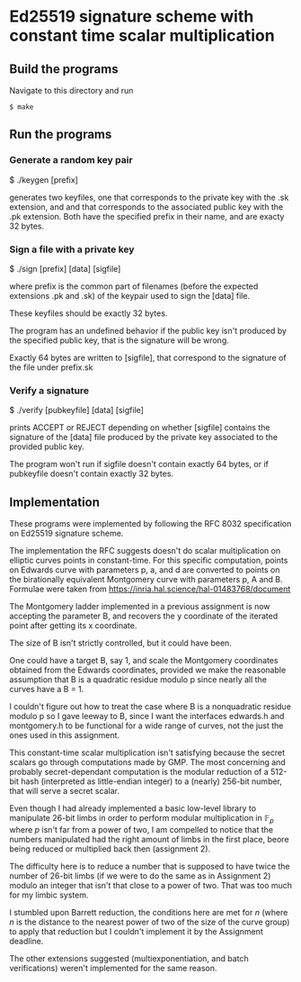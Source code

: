 # Ed25519 signature scheme with constant time scalar multiplication


## Build the programs

Navigate to this directory and run

```
$ make
```

## Run the programs

### Generate a random key pair 

$ ./keygen [prefix]

generates two keyfiles, one that corresponds to the private key with the .sk extension, and and that corresponds to the associated public key with the .pk extension. Both have the specified prefix in their name, and are exacty 32 bytes. 


### Sign a file with a private key

$ ./sign [prefix] [data] [sigfile]

where prefix is the common part of filenames (before the expected extensions .pk and .sk) of the keypair used to sign the [data] file.

These keyfiles should be exactly 32 bytes. 

The program has an undefined behavior if the public key isn't produced by the specified public key, that is the signature will be wrong. 

Exactly 64 bytes are written to [sigfile], that correspond to the signature of the file under prefix.sk

### Verify a signature

$ ./verify [pubkeyfile] [data] [sigfile]

prints ACCEPT or REJECT depending on whether [sigfile] contains the signature of the [data] file produced by the private key associated to the provided public key.

The program won't run if sigfile doesn't contain exactly 64 bytes, or if pubkeyfile doesn't contain exactly 32 bytes. 


## Implementation 

These programs were implemented by following the RFC 8032 specification on Ed25519 signature scheme. 

The implementation the RFC suggests doesn't do scalar multiplication on elliptic curves points in constant-time. 
For this specific computation, points on Edwards curve with parameters p, a, and d are converted to points on the birationally equivalent Montgomery curve with parameters p, A and B. 
Formulae were taken from https://inria.hal.science/hal-01483768/document

The Montgomery ladder implemented in a previous assignment is now accepting the parameter B, and recovers the y coordinate of the iterated point after getting its x coordinate.

The size of B isn't strictly controlled, but it could have been. 

One could have a target B, say 1, and scale the Montgomery coordinates obtained from the Edwards coordinates, provided we make the reasonable assumption that B is a quadratic residue modulo p since nearly all the curves have a B = 1.

I couldn't figure out how to treat the case where B is a nonquadratic residue modulo p so I gave leeway to B, since I want the interfaces edwards.h and montgomery.h to be functional for a wide range of curves, not the just the ones used in this assignment.


This constant-time scalar multiplication isn't satisfying because the secret scalars go through computations made by GMP. The most concerning and probably secret-dependant computation is the modular reduction of a 512-bit hash (interpreted as little-endian integer) to a (nearly) 256-bit number, that will serve a secret scalar.

Even though I had already implemented a basic low-level library to manipulate 26-bit limbs in order to perform modular multiplication in $\mathbb{F}_p$ where $p$ isn't far from a power of two, I am compelled to notice that the numbers manipulated had the right amount of limbs in the first place, beore being reduced or multiplied back then (assignment 2).


The difficulty here is to reduce a number that is supposed to have twice the number of 26-bit limbs (if we were to do the same as in Assignment 2) modulo an integer that isn't that close to a power of two. That was too much for my limbic system.

I stumbled upon Barrett reduction, the conditions here are met for $n$ (where $n$ is the distance to the nearest power of two of the size of the curve group) to apply that reduction but I couldn't implement it by the Assignment deadline. 


The other extensions suggested (multiexponentiation, and batch verifications) weren't implemented for the same reason. 
